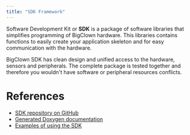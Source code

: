 ```yaml
---
title: "SDK Framework"
---
```


Software Development Kit or **SDK** is a package of software libraries that simplifies programming of BigClown hardware. This libraries contains functions to easily create your application skeleton and for easy communication with the hardware.

BigClown SDK has clean design and unified access to the hardware, sensors and peripherals. The complete package is tested together and therefore you wouldn't have software or peripheral resources conflicts.

# References

  - [SDK repository on GitHub](https://github.com/bigclownlabs/bcf-sdk)
  - [Generated Doxygen documentation](http://sdk.bigclown.com/)
  - [Examples of using the SDK](https://github.com/bigclownlabs/bcf-sdk/tree/master/_examples)
